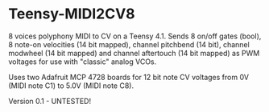# Teensy-MIDI2CV8
8 voices polyphony MIDI to CV on a Teensy 4.1. Sends 8 on/off gates (bool), 8 note-on velocities (14 bit mapped), channel pitchbend (14 bit), channel modwheel (14 bit mapped) and channel aftertouch (14 bit mapped) as PWM voltages for use with "classic" analog VCOs. 

Uses two Adafruit MCP 4728 boards for 12 bit note CV voltages from 0V (MIDI note C1) to 5.0V (MIDI note C8).

Version 0.1 - UNTESTED!
